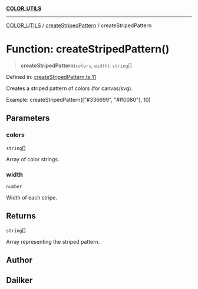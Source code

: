 [**COLOR_UTILS**](../../README.md)

***

[COLOR_UTILS](../../README.md) / [createStripedPattern](../README.md) / createStripedPattern

# Function: createStripedPattern()

> **createStripedPattern**(`colors`, `width`): `string`[]

Defined in: [createStripedPattern.ts:11](https://github.com/dailker/everyutil-js/blob/b3e269da55b7d96c15eb37e98c5c4f6b94f05f6f/src/color/createStripedPattern.ts#L11)

Creates a striped pattern of colors (for canvas/svg).

Example: createStripedPattern(["#336699", "#ff0080"], 10)

## Parameters

### colors

`string`[]

Array of color strings.

### width

`number`

Width of each stripe.

## Returns

`string`[]

Array representing the striped pattern.

## Author

## Dailker
